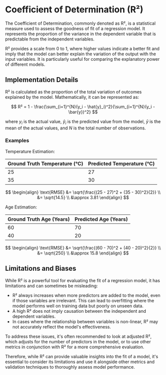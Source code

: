# Coefficient of Determination (R²)

The Coefficient of Determination, commonly denoted as R², is a statistical measure used to assess the goodness of fit
of a regression model. It represents the proportion of the variance in the dependent variable that is predictable from
the independent variables.

R² provides a scale from 0 to 1, where higher values indicate a better fit and imply that the model can better explain
the variation of the output with the input variables. It is particularly useful for comparing the explanatory power of
different models.

## Implementation Details

R² is calculated as the proportion of the total variation of outcomes explained by the model. Mathematically, it can
be represented as:

$$
R² = 1 - \frac{\sum_{i=1}^{N}(y_i - \hat{y}_i)^2}{\sum_{i=1}^{N}(y_i - \bar{y})^2}
$$

where $y_i$ is the actual value, $\hat{y}_i$ is the predicted value from the model, $\bar{y}$ is the mean of the
actual values, and $N$ is the total number of observations.

### Examples

Temperature Estimation:

| Ground Truth Temperature (°C) | Predicted Temperature (°C) |
| ----------------------------- | -------------------------- |
| 25                            | 27                         |
| 35                            | 30                         |

$$
\begin{align}
\text{RMSE} &= \sqrt{\frac{(25 - 27)^2 + (35 - 30)^2}{2}} \\
&= \sqrt{14.5} \\
&\approx 3.81
\end{align}
$$

Age Estimation:

| Ground Truth Age (Years) | Predicted Age (Years) |
| ------------------------ | --------------------- |
| 60                       | 70                    |
| 40                       | 20                    |

$$
\begin{align}
\text{RMSE} &= \sqrt{\frac{(60 - 70)^2 + (40 - 20)^2}{2}} \\
&= \sqrt{250} \\
&\approx 15.8
\end{align}
$$

## Limitations and Biases

While R² is a powerful tool for evaluating the fit of a regression model, it has limitations and can sometimes be
misleading:

- R² always increases when more predictors are added to the model, even if those variables are irrelevant. This can
lead to overfitting where the model performs well on training data but poorly on unseen data.
- A high R² does not imply causation between the independent and dependent variables.
- In cases where the relationship between variables is non-linear, R² may not accurately reflect the model's effectiveness.

To address these issues, it's often recommended to look at adjusted R², which adjusts for the number of predictors in
the model, or to use other metrics in conjunction with R² for a more comprehensive evaluation.

Therefore, while R² can provide valuable insights into the fit of a model, it's essential to consider its limitations
and use it alongside other metrics and validation techniques to thoroughly assess model performance.
